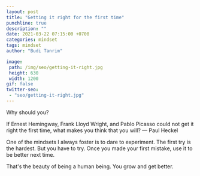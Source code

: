```yaml
---
layout: post
title: "Getting it right for the first time"
punchline: true
description: ""
date: 2021-03-22 07:15:00 +0700
categories: mindset
tags: mindset
author: "Budi Tanrim"

image:
 path: /img/seo/getting-it-right.jpg
 height: 630
 width: 1200
gif: false
twitter-seo: 
 - "seo/getting-it-right.jpg"
---
```


Why should you?

If Ernest Hemingway, Frank Lloyd Wright, and Pablo Picasso could not get it right the first time, what makes you think that you will? — Paul Heckel

One of the mindsets I always foster is to dare to experiment. The first try is the hardest. But you have to try. Once you made your first mistake, use it to be better next time.

That's the beauty of being a human being. You grow and get better.
